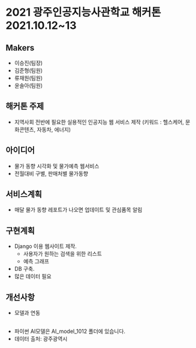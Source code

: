 # 2021 광주인공지능사관학교 해커톤 2021.10.12~13

## Makers
* 이승진(팀장)
* 김준형(팀원)
* 류재원(팀원)
* 윤솔아(팀원)

## 해커톤 주제
* 지역사회 전반에 필요한 실용적인 인공지능 웹 서비스 제작 
  (키워드 : 헬스케어, 문화콘텐츠, 자동차, 에너지)

## 아이디어
* 물가 동향 시각화 및 물가예측 웹서비스
* 전월대비 구별, 판매처별 물가동향

## 서비스계획
* 매달 물가 동향 레포트가 나오면 업데이트 및 관심품목 알림

## 구현계획
* Django 이용 웹사이트 제작.
  * 사용자가 원하는 검색을 위한 리스트
  * 예측 그래프
* DB 구축.
* 많은 데이터 필요

## 개선사항
* 모델과 연동

##
* 파이썬 AI모델은 AI_model_1012 폴더에 있습니다.
* 데이터 출처: 광주광역시
